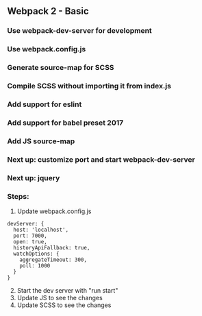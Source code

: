## Webpack 2 - Basic
### Use webpack-dev-server for development
### Use webpack.config.js
### Generate source-map for SCSS 
### Compile SCSS without importing it from index.js
### Add support for eslint
### Add support for babel preset 2017
### Add JS source-map
### Next up: customize port and start webpack-dev-server

### Next up: jquery

### Steps:
1. Update webpack.config.js
  ```
  devServer: {
    host: 'localhost',
    port: 7000,
    open: true,
    historyApiFallback: true,
    watchOptions: {
      aggregateTimeout: 300,
      poll: 1000
    }
  }
  ```
2. Start the dev server with "run start"
3. Update JS to see the changes
4. Update SCSS to see the changes
